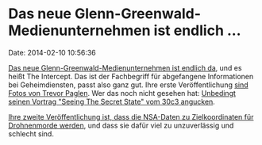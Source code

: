 Das neue Glenn-Greenwald-Medienunternehmen ist endlich \...
===========================================================

Date: 2014-02-10 10:56:36

[Das neue Glenn-Greenwald-Medienunternehmen ist endlich
da](https://firstlook.org/theintercept/), und es heißt The Intercept.
Das ist der Fachbegriff für abgefangene Informationen bei
Geheimdiensten, passt also ganz gut. Ihre erste Veröffentlichung [sind
Fotos von Trevor
Paglen](https://firstlook.org/theintercept/article/2014/02/10/new-photos-of-nsa-and-others/).
Wer das noch nicht gesehen hat: [Unbedingt seinen Vortrag \"Seeing The
Secret State\" vom 30c3
angucken](http://www.youtube.com/watch?v=HTVgPw7TR_k).

[Ihre zweite Veröffentlichung ist, dass die NSA-Daten zu Zielkoordinaten
für Drohnenmorde
werden](https://firstlook.org/theintercept/article/2014/02/10/the-nsas-secret-role/),
und dass sie dafür viel zu unzuverlässig und schlecht sind.
